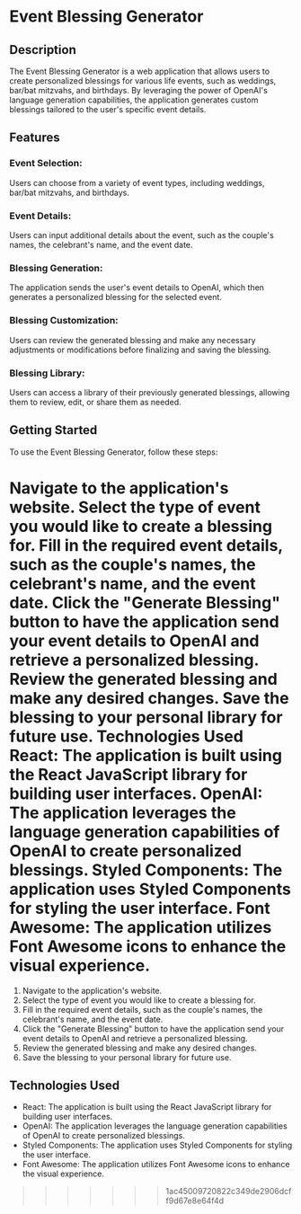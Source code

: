
# Event Blessing Generator

## Description
The Event Blessing Generator is a web application that allows users to create personalized blessings for various life events, such as weddings, bar/bat mitzvahs, and birthdays. By leveraging the power of OpenAI's language generation capabilities, the application generates custom blessings tailored to the user's specific event details.

## Features
### Event Selection:
Users can choose from a variety of event types, including weddings, bar/bat mitzvahs, and birthdays.
### Event Details:
Users can input additional details about the event, such as the couple's names, the celebrant's name, and the event date.
### Blessing Generation: 
The application sends the user's event details to OpenAI, which then generates a personalized blessing for the selected event.
### Blessing Customization:
Users can review the generated blessing and make any necessary adjustments or modifications before finalizing and saving the blessing.
### Blessing Library:
Users can access a library of their previously generated blessings, allowing them to review, edit, or share them as needed.

## Getting Started
To use the Event Blessing Generator, follow these steps:

Navigate to the application's website.
Select the type of event you would like to create a blessing for.
Fill in the required event details, such as the couple's names, the celebrant's name, and the event date.
Click the "Generate Blessing" button to have the application send your event details to OpenAI and retrieve a personalized blessing.
Review the generated blessing and make any desired changes.
Save the blessing to your personal library for future use.
Technologies Used
React: The application is built using the React JavaScript library for building user interfaces.
OpenAI: The application leverages the language generation capabilities of OpenAI to create personalized blessings.
Styled Components: The application uses Styled Components for styling the user interface.
Font Awesome: The application utilizes Font Awesome icons to enhance the visual experience.
=======
1. Navigate to the application's website.
2. Select the type of event you would like to create a blessing for.
3. Fill in the required event details, such as the couple's names, the celebrant's name, and the event date.
4. Click the "Generate Blessing" button to have the application send your event details to OpenAI and retrieve a personalized blessing.
5. Review the generated blessing and make any desired changes.
6. Save the blessing to your personal library for future use.

## Technologies Used
- React: The application is built using the React JavaScript library for building user interfaces.
- OpenAI: The application leverages the language generation capabilities of OpenAI to create personalized blessings.
- Styled Components: The application uses Styled Components for styling the user interface.
- Font Awesome: The application utilizes Font Awesome icons to enhance the visual experience.

>>>>>>> 1ac45009720822c349de2906dcff9d67e8e64f4d
